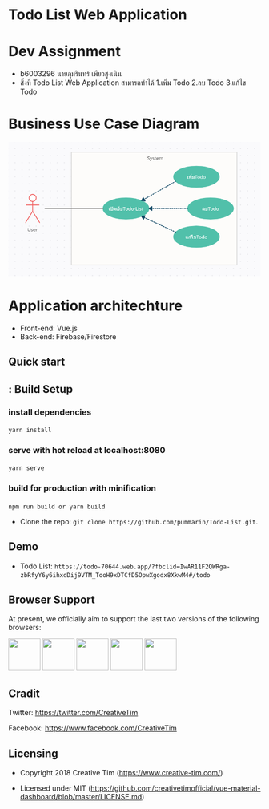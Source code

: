 # Todo List Web Application
# Dev Assignment
- b6003296 นายภุมรินทร์ เพียวสูงเนิน
- สิ่งที่ Todo List Web Application สามารถทำได้
  1.เพิ่ม Todo
  2.ลบ Todo
  3.แก้ไข Todo

# Business Use Case Diagram

<img src="https://github.com/pummarin/Todo-List/blob/main/public/picture/user.png" >

# Application architechture
- Front-end: Vue.js
- Back-end: Firebase/Firestore

## Quick start

## : Build Setup

### install dependencies
`yarn install`
### serve with hot reload at localhost:8080
`yarn serve`
### build for production with minification
`npm run build or yarn build`

- Clone the repo: `git clone https://github.com/pummarin/Todo-List.git`.

## Demo
- Todo List: `https://todo-70644.web.app/?fbclid=IwAR11F2QWRga-zbRfyY6y6ihxdDij9VTM_TooH9xDTCfD5OpwXgodx8XkwM4#/todo`

## Browser Support

At present, we officially aim to support the last two versions of the following browsers:

<img src="https://s3.amazonaws.com/creativetim_bucket/github/browser/chrome.png" width="64" height="64"> <img src="https://s3.amazonaws.com/creativetim_bucket/github/browser/firefox.png" width="64" height="64"> <img src="https://s3.amazonaws.com/creativetim_bucket/github/browser/edge.png" width="64" height="64"> <img src="https://s3.amazonaws.com/creativetim_bucket/github/browser/safari.png" width="64" height="64"> <img src="https://s3.amazonaws.com/creativetim_bucket/github/browser/opera.png" width="64" height="64">

## Cradit

Twitter: <https://twitter.com/CreativeTim>

Facebook: <https://www.facebook.com/CreativeTim>

## Licensing

- Copyright 2018 Creative Tim (https://www.creative-tim.com/)

- Licensed under MIT (https://github.com/creativetimofficial/vue-material-dashboard/blob/master/LICENSE.md)

